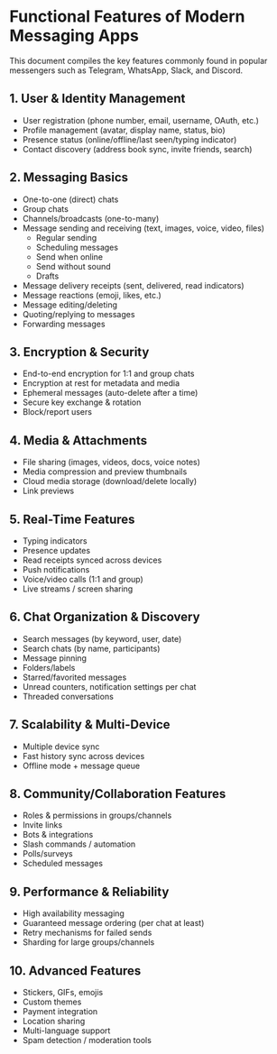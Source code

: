 # Functional Features of Modern Messaging Apps

This document compiles the key features commonly found in popular messengers such as Telegram, WhatsApp, Slack, and Discord.

## 1. User & Identity Management
- User registration (phone number, email, username, OAuth, etc.)
- Profile management (avatar, display name, status, bio)
- Presence status (online/offline/last seen/typing indicator)
- Contact discovery (address book sync, invite friends, search)

## 2. Messaging Basics
- One-to-one (direct) chats
- Group chats
- Channels/broadcasts (one-to-many)
- Message sending and receiving (text, images, voice, video, files)
  - Regular sending
  - Scheduling messages
  - Send when online
  - Send without sound
  - Drafts
- Message delivery receipts (sent, delivered, read indicators)
- Message reactions (emoji, likes, etc.)
- Message editing/deleting
- Quoting/replying to messages
- Forwarding messages

## 3. Encryption & Security
- End-to-end encryption for 1:1 and group chats
- Encryption at rest for metadata and media
- Ephemeral messages (auto-delete after a time)
- Secure key exchange & rotation
- Block/report users

## 4. Media & Attachments
- File sharing (images, videos, docs, voice notes)
- Media compression and preview thumbnails
- Cloud media storage (download/delete locally)
- Link previews

## 5. Real-Time Features
- Typing indicators
- Presence updates
- Read receipts synced across devices
- Push notifications
- Voice/video calls (1:1 and group)
- Live streams / screen sharing

## 6. Chat Organization & Discovery
- Search messages (by keyword, user, date)
- Search chats (by name, participants)
- Message pinning
- Folders/labels
- Starred/favorited messages
- Unread counters, notification settings per chat
- Threaded conversations

## 7. Scalability & Multi-Device
- Multiple device sync
- Fast history sync across devices
- Offline mode + message queue

## 8. Community/Collaboration Features
- Roles & permissions in groups/channels
- Invite links
- Bots & integrations
- Slash commands / automation
- Polls/surveys
- Scheduled messages

## 9. Performance & Reliability
- High availability messaging
- Guaranteed message ordering (per chat at least)
- Retry mechanisms for failed sends
- Sharding for large groups/channels

## 10. Advanced Features
- Stickers, GIFs, emojis
- Custom themes
- Payment integration
- Location sharing
- Multi-language support
- Spam detection / moderation tools
